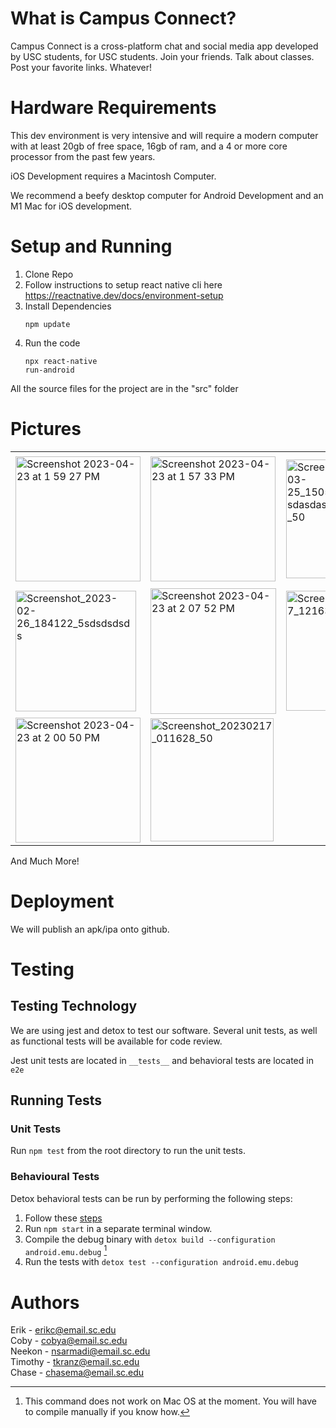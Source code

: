 # What is Campus Connect?
Campus Connect is a cross-platform chat and social media app developed by USC students, for USC students. Join your friends. Talk about classes. Post your favorite links. Whatever!

# Hardware Requirements
This dev environment is very intensive and will require a modern computer with at least 20gb of free space, 16gb of ram, and a 4 or more core processor from the past few years. 

iOS Development requires a Macintosh Computer.

We recommend a beefy desktop computer for Android Development and an M1 Mac for iOS development. 

# Setup and Running 
1. Clone Repo
2. Follow instructions to setup react native cli here https://reactnative.dev/docs/environment-setup
3. Install Dependencies<pre><code>npm update</code></pre>
4. Run the code<pre><code>npx react-native run-android</code></pre>

All the source files for the project are in the "src" folder

# Pictures
<table>
  <tr>
    <td><img width="200" alt="Screenshot 2023-04-23 at 1 59 27 PM" src="https://user-images.githubusercontent.com/13265359/233856773-75f9787c-0016-4380-b786-3f35246bde9a.png"></td>
    <td><img width="200" alt="Screenshot 2023-04-23 at 1 57 33 PM" src="https://user-images.githubusercontent.com/13265359/233856731-313acf20-c518-4829-b699-bb882ba8fb19.png"></td>
    <td><img width="190" alt="Screenshot_2023-03-25_150521asdasdasdasdasdasdasdasdasdasd_50" src="https://user-images.githubusercontent.com/13265359/227736574-e89381bf-e18e-47c2-8770-09b861c402b2.png"></td>
    <td><img width="210" alt="Screenshot 2023-04-23 at 2 02 20 PM" src="https://user-images.githubusercontent.com/13265359/233856890-c608dbd3-05a2-41ee-a380-728ecc996de2.png"></td>
  </tr>
  <tr>
    <td><img width="193" alt="Screenshot_2023-02-26_184122_5sdsdsdsds" src="https://user-images.githubusercontent.com/13265359/221444775-4f74bec0-9c11-4674-85c9-b9c69db96066.png"></td>
    <td><img width="201" alt="Screenshot 2023-04-23 at 2 07 52 PM" src="https://user-images.githubusercontent.com/13265359/233857141-521d3805-643f-484b-8c31-d46f3659cbf0.png"></td>
    <td><img width="192" alt="Screenshot_20230217_121638_50" src="https://user-images.githubusercontent.com/13265359/219555509-0b5c117d-8337-4c37-8d38-dc762c80dca6.png"></td>
    <td><img width="195" alt="Screenshot_20230217_122011_50" src="https://user-images.githubusercontent.com/13265359/219556068-76f8905e-27b9-4ca1-b76f-5d5f4893739e.png"></td>
  </tr>
  <tr>
    <td><img width="200" alt="Screenshot 2023-04-23 at 2 00 50 PM" src="https://user-images.githubusercontent.com/13265359/233856837-1c4e0a6b-3c51-4aff-8711-398a6fb0f576.png"></td>
    <td><img width="197" alt="Screenshot_20230217_011628_50" src="https://user-images.githubusercontent.com/13265359/219564357-e4415aee-e316-46bb-84d9-504e7a8a78bf.png"></td>
    <td colspan="3"></td>
  </tr>
</table>


And Much More!



# Deployment
We will publish an apk/ipa onto github.
# Testing

## Testing Technology
We are using jest and detox to test our software. Several unit tests, as well as functional tests will be available for code review.

Jest unit tests are located in ```__tests__``` and behavioral tests are located in ```e2e```
## Running Tests
### Unit Tests
Run ```npm test``` from the root directory to run the unit tests.

### Behavioural Tests
Detox behavioral tests can be run by performing the following steps:
1. Follow these [steps](https://wix.github.io/Detox/docs/introduction/getting-started)
2. Run  ```npm start``` in a separate terminal window.
3. Compile the debug binary with ```detox build --configuration android.emu.debug``` [^2]
4. Run the tests with ```detox test --configuration android.emu.debug```

# Authors  
Erik - erikc@email.sc.edu  
Coby - cobya@email.sc.edu  
Neekon - nsarmadi@email.sc.edu  
Timothy - tkranz@email.sc.edu  
Chase - chasema@email.sc.edu  



[^2]: This command does not work on Mac OS at the moment. You will have to compile manually if you know how.
